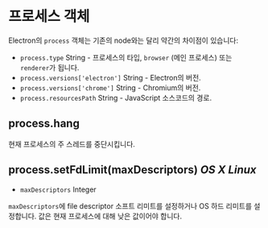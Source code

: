 ﻿# 프로세스 객체

Electron의 `process` 객체는 기존의 node와는 달리 약간의 차이점이 있습니다:

* `process.type` String - 프로세스의 타입, `browser` (메인 프로세스) 또는 `renderer`가 됩니다.
* `process.versions['electron']` String - Electron의 버전.
* `process.versions['chrome']` String - Chromium의 버전.
* `process.resourcesPath` String - JavaScript 소스코드의 경로.

## process.hang

현재 프로세스의 주 스레드를 중단시킵니다.

## process.setFdLimit(maxDescriptors) _OS X_ _Linux_

* `maxDescriptors` Integer

`maxDescriptors`에 file descriptor 소프트 리미트를 설정하거나 OS 하드 리미트를 설정합니다. 값은 현재 프로세스에 대해 낮은 값이어야 합니다.
